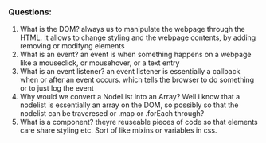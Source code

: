 ### Questions:
1. What is the DOM? always us to manipulate the webpage through the HTML. It allows to change styling and the webpage contents,  by adding removing or modifyng elements
2. What is an event? an event is when something happens on a webpage like a mouseclick, or mousehover, or a text entry
3. What is an event listener? an event listener is essentially a callback when or after an event occurs. which tells the browser to do something or to just log the event
4. Why would we convert a NodeList into an Array? Well i know that a nodelist is essentially an array on the DOM, so possibly so that the nodelist can be traveresed or .map or .forEach through?
5. What is a component? theyre reuseable pieces of code so that elements care share styling etc. Sort of like mixins or variables in css.
